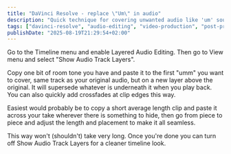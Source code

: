 ```yaml
---
title: "DaVinci Resolve - replace \"Um\" in audio"
description: "Quick technique for covering unwanted audio like 'um' sounds using layered audio editing and room tone"
tags: ["davinci-resolve", "audio-editing", "video-production", "post-production"]
publishDate: "2025-08-19T21:29:54+02:00"
---
```


Go to the Timeline menu and enable Layered Audio Editing. Then go to View menu and select "Show Audio Track Layers".

Copy one bit of room tone you have and paste it to the first "umm" you want to cover, same track as your original audio, but on a new layer above the original. It will supersede whatever is underneath it when you play back. You can also quickly add crossfades at clip edges this way.

Easiest would probably be to copy a short average length clip and paste it across your take wherever there is something to hide, then go from piece to piece and adjust the length and placement to make it all seamless.

This way won't (shouldn't) take very long. Once you're done you can turn off Show Audio Track Layers for a cleaner timeline look.
